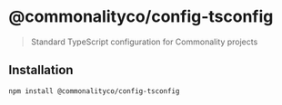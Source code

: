 # @commonalityco/config-tsconfig
> Standard TypeScript configuration for Commonality projects
## Installation

```sh
npm install @commonalityco/config-tsconfig
```